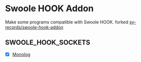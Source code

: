# Swoole HOOK Addon

Make some programs compatible with Swoole HOOK. forked [sy-records/swoole-hook-addon](https://github.com/sy-records/swoole-hook-addon)

## SWOOLE_HOOK_SOCKETS

- [x] [Monolog](https://github.com/huangdijia/swoole-hook-addon/blob/master/src/Monolog.php)
